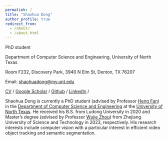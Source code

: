```yaml
---
permalink: /
title: "Shaohua Dong"
author_profile: true
redirect_from: 
  - /about/
  - /about.html
---
```

PhD student 

Department of Computer Science and Engineering, University of North Texas 

Room F232, Discovery Park, 3940 N Elm St, Denton, TX 76207

Email: shaohuadong@my.unt.edu 

[CV](../assets/ShaohuaDong_CV.pdf) / [Google Scholar](https://scholar.google.com/citations?user=5iSEcFkAAAAJ&hl=en) / [Github](https://github.com/ShaohuaDong2021) / [LinkedIn](https://www.linkedin.com/in/shaohuadong/) / 

Shaohua Dong is currently a PhD student (advised by Professor [Heng Fan](https://hengfan2010.github.io/)) in the [Department of Computer Science and Engineering](https://engineering.unt.edu/cse/index.html) at the [University of North Texas](https://www.unt.edu/?gad_source=1&gclid=Cj0KCQjw99e4BhDiARIsAISE7P8fMOsV2Wb8kXSacews3JElUjevhkUVb04qeRYSXxu1Iw5NkQxo0_8aAqPOEALw_wcB). He received his B.S. from Ludong University in 2020 and Master’s degree (advised by Professor [Wujie Zhou](https://www.scholat.com/zhouwujie)) from Zhejiang University of Science and Technology in 2023, respectively. His research interests include computer vision with a particular interest in efficient video object tracking and semantic segmentation.

